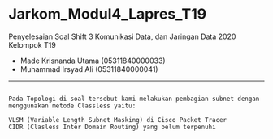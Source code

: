 # Jarkom_Modul4_Lapres_T19
Penyelesaian Soal Shift 3 Komunikasi Data, dan Jaringan Data 2020\
Kelompok T19
  * Made Krisnanda Utama (05311840000033)
  * Muhammad Irsyad Ali (05311840000041)


---
```

Pada Topologi di soal tersebut kami melakukan pembagian subnet dengan menggunakan metode Classless yaitu:

VLSM (Variable Length Subnet Masking) di Cisco Packet Tracer
CIDR (Clasless Inter Domain Routing) yang belum terpenuhi
